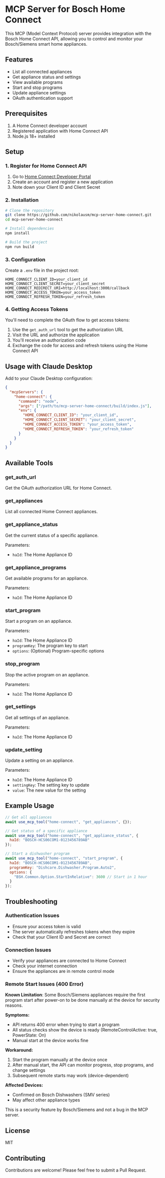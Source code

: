 # MCP Server for Bosch Home Connect

This MCP (Model Context Protocol) server provides integration with the Bosch Home Connect API, allowing you to control and monitor your Bosch/Siemens smart home appliances.

## Features

- List all connected appliances
- Get appliance status and settings
- View available programs
- Start and stop programs
- Update appliance settings
- OAuth authentication support

## Prerequisites

1. A Home Connect developer account
2. Registered application with Home Connect API
3. Node.js 18+ installed

## Setup

### 1. Register for Home Connect API

1. Go to [Home Connect Developer Portal](https://developer.home-connect.com/)
2. Create an account and register a new application
3. Note down your Client ID and Client Secret

### 2. Installation

```bash
# Clone the repository
git clone https://github.com/nikolausm/mcp-server-home-connect.git
cd mcp-server-home-connect

# Install dependencies
npm install

# Build the project
npm run build
```

### 3. Configuration

Create a `.env` file in the project root:

```env
HOME_CONNECT_CLIENT_ID=your_client_id
HOME_CONNECT_CLIENT_SECRET=your_client_secret
HOME_CONNECT_REDIRECT_URI=http://localhost:3000/callback
HOME_CONNECT_ACCESS_TOKEN=your_access_token
HOME_CONNECT_REFRESH_TOKEN=your_refresh_token
```

### 4. Getting Access Tokens

You'll need to complete the OAuth flow to get access tokens:

1. Use the `get_auth_url` tool to get the authorization URL
2. Visit the URL and authorize the application
3. You'll receive an authorization code
4. Exchange the code for access and refresh tokens using the Home Connect API

## Usage with Claude Desktop

Add to your Claude Desktop configuration:

```json
{
  "mcpServers": {
    "home-connect": {
      "command": "node",
      "args": ["/path/to/mcp-server-home-connect/build/index.js"],
      "env": {
        "HOME_CONNECT_CLIENT_ID": "your_client_id",
        "HOME_CONNECT_CLIENT_SECRET": "your_client_secret",
        "HOME_CONNECT_ACCESS_TOKEN": "your_access_token",
        "HOME_CONNECT_REFRESH_TOKEN": "your_refresh_token"
      }
    }
  }
}
```

## Available Tools

### get_auth_url
Get the OAuth authorization URL for Home Connect.

### get_appliances
List all connected Home Connect appliances.

### get_appliance_status
Get the current status of a specific appliance.

Parameters:
- `haId`: The Home Appliance ID

### get_appliance_programs
Get available programs for an appliance.

Parameters:
- `haId`: The Home Appliance ID

### start_program
Start a program on an appliance.

Parameters:
- `haId`: The Home Appliance ID
- `programKey`: The program key to start
- `options`: (Optional) Program-specific options

### stop_program
Stop the active program on an appliance.

Parameters:
- `haId`: The Home Appliance ID

### get_settings
Get all settings of an appliance.

Parameters:
- `haId`: The Home Appliance ID

### update_setting
Update a setting on an appliance.

Parameters:
- `haId`: The Home Appliance ID
- `settingKey`: The setting key to update
- `value`: The new value for the setting

## Example Usage

```javascript
// Get all appliances
await use_mcp_tool("home-connect", "get_appliances", {});

// Get status of a specific appliance
await use_mcp_tool("home-connect", "get_appliance_status", {
  haId: "BOSCH-HCS06COM1-0123456789AB"
});

// Start a dishwasher program
await use_mcp_tool("home-connect", "start_program", {
  haId: "BOSCH-HCS06COM1-0123456789AB",
  programKey: "Dishcare.Dishwasher.Program.Auto2",
  options: {
    "BSH.Common.Option.StartInRelative": 3600 // Start in 1 hour
  }
});
```

## Troubleshooting

### Authentication Issues
- Ensure your access token is valid
- The server automatically refreshes tokens when they expire
- Check that your Client ID and Secret are correct

### Connection Issues
- Verify your appliances are connected to Home Connect
- Check your internet connection
- Ensure the appliances are in remote control mode

### Remote Start Issues (400 Error)
**Known Limitation**: Some Bosch/Siemens appliances require the first program start after power-on to be done manually at the device for security reasons.

**Symptoms:**
- API returns 400 error when trying to start a program
- All status checks show the device is ready (RemoteControlActive: true, PowerState: On)
- Manual start at the device works fine

**Workaround:**
1. Start the program manually at the device once
2. After manual start, the API can monitor progress, stop programs, and change settings
3. Subsequent remote starts may work (device-dependent)

**Affected Devices:**
- Confirmed on Bosch Dishwashers (SMV series)
- May affect other appliance types

This is a security feature by Bosch/Siemens and not a bug in the MCP server.

## License

MIT

## Contributing

Contributions are welcome! Please feel free to submit a Pull Request.
